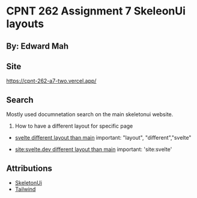 # CPNT 262 Assignment 7 SkeleonUi layouts

## By: Edward Mah

## Site
https://cpnt-262-a7-two.vercel.app/
## Search
Mostly used documnetation search on the main skeletonui website.

1. How to have a different layout for specific page 

- [svelte different layout than main](https://stackoverflow.com/questions/72311812/how-to-make-a-unique-layout-for-the-main-page)
important: "layout", "different","svelte"

- [site:svelte.dev different layout than main](https://kit.svelte.dev/docs/advanced-routing)
important: 'site:svelte'

## Attributions
- [SkeletonUi](https://www.skeleton.dev/)
- [Tailwind](https://tailwindcss.com/)